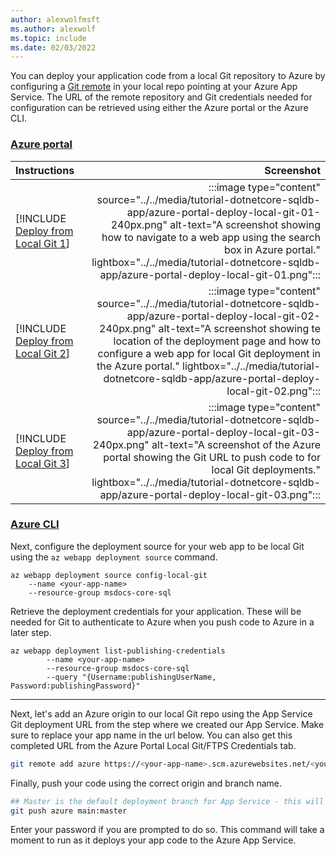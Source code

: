 ```yaml
---
author: alexwolfmsft
ms.author: alexwolf
ms.topic: include
ms.date: 02/03/2022
---
```


You can deploy your application code from a local Git repository to Azure by configuring a [Git remote](https://git-scm.com/book/en/v2/Git-Basics-Working-with-Remotes) in your local repo pointing at your Azure App Service. The URL of the remote repository and Git credentials needed for configuration can be retrieved using either the Azure portal or the Azure CLI.

### [Azure portal](#tab/deploy-instructions-azure-portal)

| Instructions    | Screenshot |
|:----------------|-----------:|
| [!INCLUDE [Deploy from Local Git 1](<./deploy-from-local-git-azure-portal-1.md>)] | :::image type="content" source="../../media/tutorial-dotnetcore-sqldb-app/azure-portal-deploy-local-git-01-240px.png" alt-text="A screenshot showing how to navigate to a web app using the search box in Azure portal." lightbox="../../media/tutorial-dotnetcore-sqldb-app/azure-portal-deploy-local-git-01.png"::: |
| [!INCLUDE [Deploy from Local Git 2](<./deploy-from-local-git-azure-portal-2.md>)] | :::image type="content" source="../../media/tutorial-dotnetcore-sqldb-app/azure-portal-deploy-local-git-02-240px.png" alt-text="A screenshot showing te location of the deployment page and how to configure a web app for local Git deployment in the Azure portal." lightbox="../../media/tutorial-dotnetcore-sqldb-app/azure-portal-deploy-local-git-02.png"::: |
| [!INCLUDE [Deploy from Local Git 3](<./deploy-from-local-git-azure-portal-3.md>)] | :::image type="content" source="../../media/tutorial-dotnetcore-sqldb-app/azure-portal-deploy-local-git-03-240px.png" alt-text="A screenshot of the Azure portal showing the Git URL to push code to for local Git deployments." lightbox="../../media/tutorial-dotnetcore-sqldb-app/azure-portal-deploy-local-git-03.png"::: |

### [Azure CLI](#tab/deploy-instructions-azcli)

Next, configure the deployment source for your web app to be local Git using the `az webapp deployment source` command.

```azurecli
az webapp deployment source config-local-git
    --name <your-app-name>
    --resource-group msdocs-core-sql
```

Retrieve the deployment credentials for your application. These will be needed for Git to authenticate to Azure when you push code to Azure in a later step.

```azurecli
az webapp deployment list-publishing-credentials 
        --name <your-app-name>
        --resource-group msdocs-core-sql
        --query "{Username:publishingUserName, Password:publishingPassword}"
```

---

Next, let's add an Azure origin to our local Git repo using the App Service Git deployment URL from the step where we created our App Service.  Make sure to replace your app name in the url below.  You can also get this completed URL from the Azure Portal Local Git/FTPS Credentials tab.

```bash
git remote add azure https://<your-app-name>.scm.azurewebsites.net/<your-app-name>.git
```

Finally, push your code using the correct origin and branch name.

```bash
## Master is the default deployment branch for App Service - this will ensure our local main branch works for the deployment
git push azure main:master
```

Enter your password if you are prompted to do so. This command will take a moment to run as it deploys your app code to the Azure App Service.